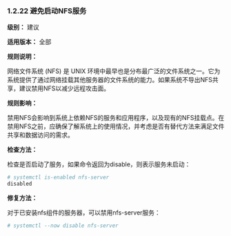 ### 1.2.22 避免启动NFS服务

**级别：** 建议

**适用版本：** 全部

**规则说明：** 

网络文件系统 (NFS) 是 UNIX 环境中最早也是分布最广泛的文件系统之一。它为系统提供了通过网络挂载其他服务器的文件系统的能力。如果系统不导出NFS共享，建议禁用NFS以减少远程攻击面。

**规则影响：**

禁用NFS会影响到系统上依赖NFS的服务和应用程序，以及现有的NFS挂载点。在禁用NFS之前，应确保了解系统上的使用情况，并考虑是否有替代方法来满足文件共享和数据访问的需求。

**检查方法：**

检查是否启动了服务，如果命令返回为disable，则表示服务未启动：

```bash
# systemctl is-enabled nfs-server
disabled
```

**修复方法：**

对于已安装nfs组件的服务器，可以禁用nfs-server服务：

```bash
# systemctl --now disable nfs-server
```


